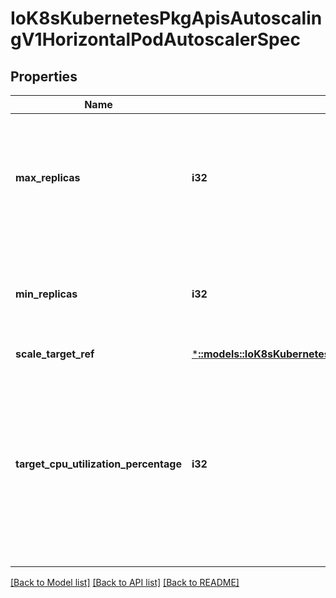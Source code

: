 # IoK8sKubernetesPkgApisAutoscalingV1HorizontalPodAutoscalerSpec

## Properties
Name | Type | Description | Notes
------------ | ------------- | ------------- | -------------
**max_replicas** | **i32** | upper limit for the number of pods that can be set by the autoscaler; cannot be smaller than MinReplicas. | 
**min_replicas** | **i32** | lower limit for the number of pods that can be set by the autoscaler, default 1. | [optional] 
**scale_target_ref** | [***::models::IoK8sKubernetesPkgApisAutoscalingV1CrossVersionObjectReference**](io.k8s.kubernetes.pkg.apis.autoscaling.v1.CrossVersionObjectReference.md) |  | 
**target_cpu_utilization_percentage** | **i32** | target average CPU utilization (represented as a percentage of requested CPU) over all the pods; if not specified the default autoscaling policy will be used. | [optional] 

[[Back to Model list]](../README.md#documentation-for-models) [[Back to API list]](../README.md#documentation-for-api-endpoints) [[Back to README]](../README.md)


